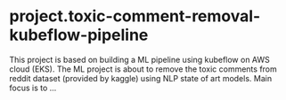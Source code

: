 # project.toxic-comment-removal-kubeflow-pipeline
This project is based on building a ML pipeline using kubeflow on AWS cloud (EKS). The ML project is about to remove the toxic comments from reddit dataset (provided by kaggle) using NLP state of art models. Main focus is to ...
